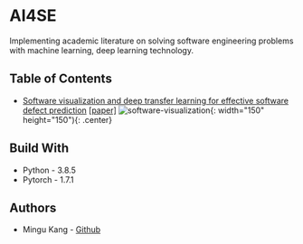 # AI4SE
Implementing academic literature on solving software engineering problems with machine learning, deep learning technology.

## Table of Contents
* [Software visualization and deep transfer learning for effective software defect prediction](https://github.com/minqukanq/AI4SE/tree/main/software-visualization) [[paper]](https://dl.acm.org/doi/abs/10.1145/3377811.3380389)
![software-visualization](https://user-images.githubusercontent.com/26805817/110469157-a27b7780-811c-11eb-9f96-7fe1d3dfeca1.png){: width="150" height="150"){: .center}



## Build With

* Python - 3.8.5
* Pytorch - 1.7.1

## Authors

* Mingu Kang - [Github](https://github.com/minqukanq)
